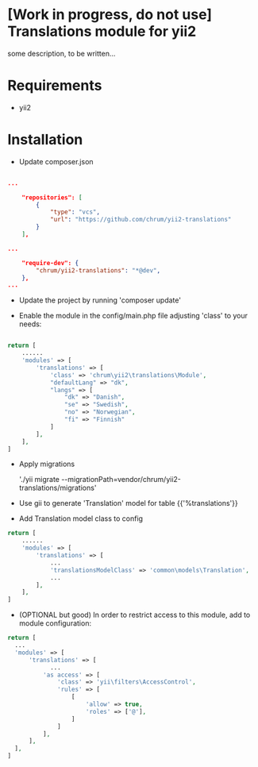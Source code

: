 [Work in progress, do not use]
Translations module for yii2
==========

some description, to be written...

# Requirements
- yii2

# Installation
* Update composer.json

~~~json

...

    "repositories": [
        {
            "type": "vcs",
            "url": "https://github.com/chrum/yii2-translations"
        }
    ],

...

    "require-dev": {
        "chrum/yii2-translations": "*@dev",
    },
...

~~~

* Update the project by running 'composer update'

* Enable the module in the config/main.php file adjusting 'class' to your needs:

~~~php

return [
    ......
    'modules' => [
        'translations' => [
            'class' => 'chrum\yii2\translations\Module',
            "defaultLang" => "dk",
            "langs" => [
                "dk" => "Danish",
                "se" => "Swedish",
                "no" => "Norwegian",
                "fi" => "Finnish"
            ]
        ],
    ],
]

~~~

* Apply migrations

    './yii migrate --migrationPath=vendor/chrum/yii2-translations/migrations'
* Use gii to generate 'Translation' model for table {{'%translations'}}
* Add Translation model class to config

~~~php
return [
    ......
    'modules' => [
        'translations' => [
            ...
            'translationsModelClass' => 'common\models\Translation',
            ...
        ],
    ],
]
~~~

* (OPTIONAL but good) In order to restrict access to this module, add to module configuration:
  
~~~php
return [
  ...
  'modules' => [
      'translations' => [
            ...
          'as access' => [
              'class' => 'yii\filters\AccessControl',
              'rules' => [
                  [
                      'allow' => true,
                      'roles' => ['@'],
                  ]
              ]
          ],
      ],
  ],
]
~~~